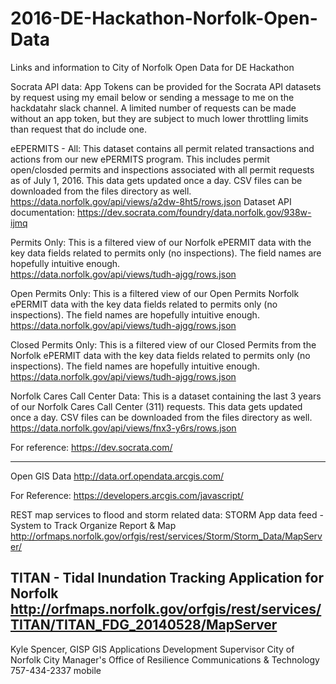 # 2016-DE-Hackathon-Norfolk-Open-Data
Links and information to City of Norfolk Open Data for DE Hackathon

Socrata API data:
App Tokens can be provided for the Socrata API datasets by request using my email below or sending a message to me on the hackdatahr slack channel.  A limited number of requests can be made without an app token, but they are subject to much lower throttling limits than request that do include one.

eEPERMITS - All: This dataset contains all permit related transactions and actions from our new ePERMITS program. This includes permit open/closded permits and inspections associated with all permit requests as of July 1, 2016. This data gets updated once a day. CSV files can be downloaded from the files directory as well.
https://data.norfolk.gov/api/views/a2dw-8ht5/rows.json
Dataset API documentation:
https://dev.socrata.com/foundry/data.norfolk.gov/938w-ijmq

Permits Only:  This is a filtered view of our Norfolk ePERMIT data with the key data fields related to permits only (no inspections).  The field names are hopefully intuitive enough.  
https://data.norfolk.gov/api/views/tudh-ajgg/rows.json

Open Permits Only:  This is a filtered view of our Open Permits Norfolk ePERMIT data with the key data fields related to permits only (no inspections).  The field names are hopefully intuitive enough.  
https://data.norfolk.gov/api/views/tudh-ajgg/rows.json

Closed Permits Only:  This is a filtered view of our Closed Permits from the Norfolk ePERMIT data with the key data fields related to permits only (no inspections).  The field names are hopefully intuitive enough.  
https://data.norfolk.gov/api/views/tudh-ajgg/rows.json


Norfolk Cares Call Center Data:  This is a dataset containing the last 3 years of our Norfolk Cares Call Center (311) requests.  This data gets updated once a day. CSV files can be downloaded from the files directory as well.
https://data.norfolk.gov/api/views/fnx3-y6rs/rows.json


For reference:
https://dev.socrata.com/

------------------------------------------------------------------------------------------------------------------------------------------
Open GIS Data
http://data.orf.opendata.arcgis.com/

For Reference: 
https://developers.arcgis.com/javascript/

REST map services to flood and storm related data:
STORM App data feed - System to Track Organize Report & Map
http://orfmaps.norfolk.gov/orfgis/rest/services/Storm/Storm_Data/MapServer/

TITAN - Tidal Inundation Tracking Application for Norfolk
http://orfmaps.norfolk.gov/orfgis/rest/services/TITAN/TITAN_FDG_20140528/MapServer
------------------------------------------------------------------------------------------------------------------------------------------

Kyle Spencer, GISP
GIS  Applications Development Supervisor
City of Norfolk
City Manager's Office of Resilience
Communications & Technology
757-434-2337 mobile


